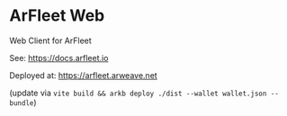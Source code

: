 # ArFleet Web

Web Client for ArFleet

See: https://docs.arfleet.io

Deployed at: https://arfleet.arweave.net

(update via `vite build && arkb deploy ./dist --wallet wallet.json --bundle`)
